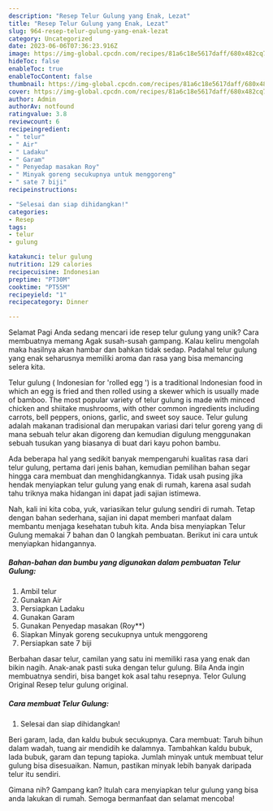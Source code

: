 ```yaml
---
description: "Resep Telur Gulung yang Enak, Lezat"
title: "Resep Telur Gulung yang Enak, Lezat"
slug: 964-resep-telur-gulung-yang-enak-lezat
category: Uncategorized
date: 2023-06-06T07:36:23.916Z
image: https://img-global.cpcdn.com/recipes/81a6c18e5617daff/680x482cq70/telur-gulung-foto-resep-utama.jpg
hideToc: false
enableToc: true
enableTocContent: false
thumbnail: https://img-global.cpcdn.com/recipes/81a6c18e5617daff/680x482cq70/telur-gulung-foto-resep-utama.jpg
cover: https://img-global.cpcdn.com/recipes/81a6c18e5617daff/680x482cq70/telur-gulung-foto-resep-utama.jpg
author: Admin
authorAv: notfound
ratingvalue: 3.8
reviewcount: 6
recipeingredient:
- " telur"
- " Air"
- " Ladaku"
- " Garam"
- " Penyedap masakan Roy"
- " Minyak goreng secukupnya untuk menggoreng"
- " sate 7 biji"
recipeinstructions:

- "Selesai dan siap dihidangkan!"
categories:
- Resep
tags:
- telur
- gulung

katakunci: telur gulung 
nutrition: 129 calories
recipecuisine: Indonesian
preptime: "PT30M"
cooktime: "PT55M"
recipeyield: "1"
recipecategory: Dinner

---
```



Selamat Pagi Anda sedang mencari ide resep telur gulung yang unik? Cara membuatnya memang Agak susah-susah gampang. Kalau keliru mengolah maka hasilnya akan hambar dan bahkan tidak sedap. Padahal telur gulung yang enak seharusnya memiliki aroma dan rasa yang bisa memancing selera kita.


Telur gulung ( Indonesian for &#39;rolled egg &#39;) is a traditional Indonesian food in which an egg is fried and then rolled using a skewer which is usually made of bamboo. The most popular variety of telur gulung is made with minced chicken and shiitake mushrooms, with other common ingredients including carrots, bell peppers, onions, garlic, and sweet soy sauce. Telur gulung adalah makanan tradisional dan merupakan variasi dari telur goreng yang di mana sebuah telur akan digoreng dan kemudian digulung menggunakan sebuah tusukan yang biasanya di buat dari kayu pohon bambu.

Ada beberapa hal yang sedikit banyak mempengaruhi kualitas rasa dari telur gulung, pertama dari jenis bahan, kemudian pemilihan bahan segar hingga cara membuat dan menghidangkannya. Tidak usah pusing jika hendak menyiapkan telur gulung yang enak di rumah, karena asal sudah tahu triknya maka hidangan ini dapat jadi sajian istimewa.


Nah, kali ini kita coba, yuk, variasikan telur gulung sendiri di rumah. Tetap dengan bahan sederhana, sajian ini dapat memberi manfaat dalam membantu menjaga kesehatan tubuh kita. Anda bisa menyiapkan Telur Gulung memakai 7 bahan dan 0 langkah pembuatan. Berikut ini cara untuk menyiapkan hidangannya.

<!--inarticleads1-->

##### Bahan-bahan dan bumbu yang digunakan dalam pembuatan Telur Gulung:

1. Ambil  telur
1. Gunakan  Air
1. Persiapkan  Ladaku
1. Gunakan  Garam
1. Gunakan  Penyedap masakan (Roy**)
1. Siapkan  Minyak goreng secukupnya untuk menggoreng
1. Persiapkan  sate 7 biji


Berbahan dasar telur, camilan yang satu ini memiliki rasa yang enak dan bikin nagih. Anak-anak pasti suka dengan telur gulung. Bila Anda ingin membuatnya sendiri, bisa banget kok asal tahu resepnya. Telor Gulung Original Resep telur gulung original. 

<!--inarticleads2-->

##### Cara membuat Telur Gulung:


1. Selesai dan siap dihidangkan!

Beri garam, lada, dan kaldu bubuk secukupnya. Cara membuat: Taruh bihun dalam wadah, tuang air mendidih ke dalamnya. Tambahkan kaldu bubuk, lada bubuk, garam dan tepung tapioka. Jumlah minyak untuk membuat telur gulung bisa disesuaikan. Namun, pastikan minyak lebih banyak daripada telur itu sendiri. 

Gimana nih? Gampang kan? Itulah cara menyiapkan telur gulung yang bisa anda lakukan di rumah. Semoga bermanfaat dan selamat mencoba!
